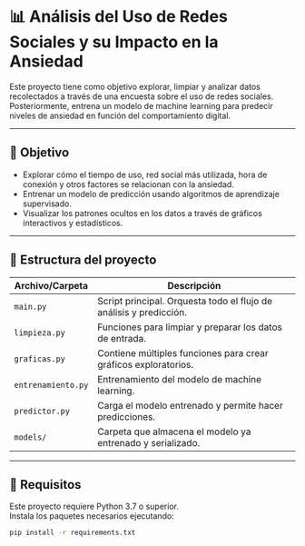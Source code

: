 # 📊 Análisis del Uso de Redes Sociales y su Impacto en la Ansiedad

Este proyecto tiene como objetivo explorar, limpiar y analizar datos recolectados a través de una encuesta sobre el uso de redes sociales. Posteriormente, entrena un modelo de machine learning para predecir niveles de ansiedad en función del comportamiento digital.

---

## 🧠 Objetivo

- Explorar cómo el tiempo de uso, red social más utilizada, hora de conexión y otros factores se relacionan con la ansiedad.
- Entrenar un modelo de predicción usando algoritmos de aprendizaje supervisado.
- Visualizar los patrones ocultos en los datos a través de gráficos interactivos y estadísticos.

---

## 📂 Estructura del proyecto

| Archivo/Carpeta      | Descripción                                                                 |
|----------------------|-----------------------------------------------------------------------------|
| `main.py`            | Script principal. Orquesta todo el flujo de análisis y predicción.         |
| `limpieza.py`        | Funciones para limpiar y preparar los datos de entrada.                    |
| `graficas.py`        | Contiene múltiples funciones para crear gráficos exploratorios.            |
| `entrenamiento.py`   | Entrenamiento del modelo de machine learning.                              |
| `predictor.py`       | Carga el modelo entrenado y permite hacer predicciones.                    |
| `models/`            | Carpeta que almacena el modelo ya entrenado y serializado.                 |

---

## 🧪 Requisitos

Este proyecto requiere Python 3.7 o superior.  
Instala los paquetes necesarios ejecutando:

```bash
pip install -r requirements.txt

